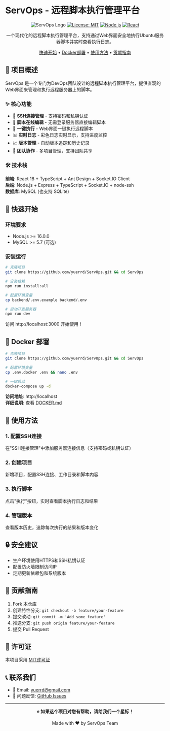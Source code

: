 # ServOps - 远程脚本执行管理平台

<div align="center">

![ServOps Logo](https://img.shields.io/badge/ServOps-远程脚本管理-blue?style=for-the-badge)
[![License: MIT](https://img.shields.io/badge/License-MIT-yellow.svg)](https://opensource.org/licenses/MIT)
[![Node.js](https://img.shields.io/badge/Node.js-16+-green.svg)](https://nodejs.org/)
[![React](https://img.shields.io/badge/React-18+-blue.svg)](https://reactjs.org/)

一个现代化的远程脚本执行管理平台，支持通过Web界面安全地执行Ubuntu服务器脚本并实时查看执行日志。

[快速开始](#快速开始) • [Docker部署](#docker-部署) • [使用方法](#使用方法) • [贡献指南](#贡献指南)

</div>

## 📖 项目概述

ServOps 是一个专门为DevOps团队设计的远程脚本执行管理平台，提供直观的Web界面来管理和执行远程服务器上的脚本。

### ✨ 核心功能

- 🔐 **SSH连接管理** - 支持密码和私钥认证
- 📝 **脚本在线编辑** - 无需登录服务器直接编辑脚本
- 🚀 **一键执行** - Web界面一键执行远程脚本
- 📊 **实时日志** - 彩色日志实时显示，支持进度监控
- 📈 **版本管理** - 自动版本追踪和历史记录
- 👥 **团队协作** - 多项目管理，支持团队共享

### 🛠 技术栈

**前端**: React 18 + TypeScript + Ant Design + Socket.IO Client  
**后端**: Node.js + Express + TypeScript + Socket.IO + node-ssh  
**数据库**: MySQL (也支持 SQLite)

## 🚀 快速开始

### 环境要求
- Node.js >= 16.0.0
- MySQL >= 5.7 (可选)

### 安装运行
```bash
# 克隆项目
git clone https://github.com/yuerrd/ServOps.git && cd ServOps

# 安装依赖
npm run install:all

# 配置环境变量
cp backend/.env.example backend/.env

# 启动开发服务器
npm run dev
```

访问 http://localhost:3000 开始使用！

## 🐳 Docker 部署

```bash
# 克隆项目
git clone https://github.com/yuerrd/ServOps.git && cd ServOps

# 配置环境变量
cp .env.docker .env && nano .env

# 一键启动
docker-compose up -d
```

**访问地址**: http://localhost  
**详细说明**: 查看 [DOCKER.md](DOCKER.md)

## 📱 使用方法

### 1. 配置SSH连接
在"SSH连接管理"中添加服务器连接信息（支持密码或私钥认证）

### 2. 创建项目
新增项目，配置SSH连接、工作目录和脚本内容

### 3. 执行脚本
点击"执行"按钮，实时查看脚本执行日志和结果

### 4. 管理版本
查看版本历史，追踪每次执行的结果和版本变化

## 🔒 安全建议

- 生产环境使用HTTPS和SSH私钥认证
- 配置防火墙限制访问IP
- 定期更新依赖包和系统版本

## 🤝 贡献指南

1. Fork 本仓库
2. 创建特性分支: `git checkout -b feature/your-feature`
3. 提交改动: `git commit -m 'Add some feature'`
4. 推送分支: `git push origin feature/your-feature`
5. 提交 Pull Request

## 📄 许可证

本项目采用 [MIT许可证](LICENSE)

## 📞 联系我们

- 📧 Email: yuerrd@gmail.com
- 🐛 问题反馈: [GitHub Issues](../../issues)

---

<div align="center">

**⭐ 如果这个项目对您有帮助，请给我们一个星标！**

Made with ❤️ by ServOps Team

</div>